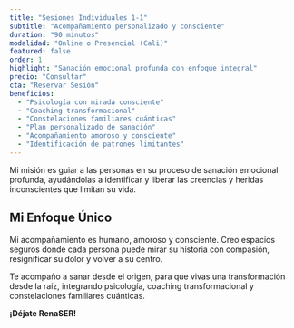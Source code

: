 ```yaml
---
title: "Sesiones Individuales 1-1"
subtitle: "Acompañamiento personalizado y consciente"
duration: "90 minutos"
modalidad: "Online o Presencial (Cali)"
featured: false
order: 1
highlight: "Sanación emocional profunda con enfoque integral"
precio: "Consultar"
cta: "Reservar Sesión"
beneficios:
  - "Psicología con mirada consciente"
  - "Coaching transformacional"
  - "Constelaciones familiares cuánticas"
  - "Plan personalizado de sanación"
  - "Acompañamiento amoroso y consciente"
  - "Identificación de patrones limitantes"
---
```


Mi misión es guiar a las personas en su proceso de sanación emocional profunda, ayudándolas a identificar y liberar las creencias y heridas inconscientes que limitan su vida.

## Mi Enfoque Único

Mi acompañamiento es humano, amoroso y consciente. Creo espacios seguros donde cada persona puede mirar su historia con compasión, resignificar su dolor y volver a su centro.

Te acompaño a sanar desde el origen, para que vivas una transformación desde la raíz, integrando psicología, coaching transformacional y constelaciones familiares cuánticas.

**¡Déjate RenaSER!**
